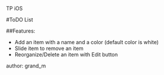 TP iOS

#ToDO List

##Features:
* Add an item with a name and a color (default color is white)
* Slide item to remove an item
* Reorganize/Delete an item with Edit button

author: grand_m
